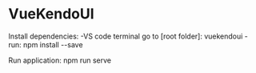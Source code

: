 # VueKendoUI

Install dependencies:
-VS code terminal go to [root folder]: vuekendoui
-run: npm install --save

Run application:
npm run serve
